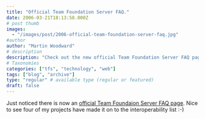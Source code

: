 ```yaml
---
title: "Official Team Foundation Server FAQ."
date: 2006-03-21T18:13:58.000Z
# post thumb
images:
  - "/images/post/2006-official-team-foundation-server-faq.jpg"
#author
author: "Martin Woodward"
# description
description: "Check out the new official Team Foundation Server FAQ page, featuring my projects on the interoperability list!"
# Taxonomies
categories: ["tfs", "technology", "web"]
tags: ["blog", "archive"]
type: "regular" # available type (regular or featured)
draft: false
---
```

Just noticed there is now an [official Team Foundaion Server FAQ page](http://msdn.microsoft.com/vstudio/teamsystem/support/faqs/foundation_techfaq/default.aspx).  Nice to see four of my projects have made it on to the interoperability list :-)